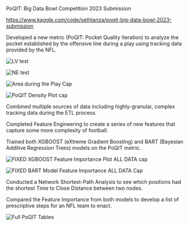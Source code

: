 PoQIT: Big Data Bowl Competition 2023 Submission 

https://www.kaggle.com/code/sethlanza/poqit-big-data-bowl-2023-submission

Developed a new metric (PoQIT: Pocket Quality Iteration) to analyze the pocket established by the offensive line during a play using tracking data provided by the NFL.

![LV test](https://user-images.githubusercontent.com/81538390/211197022-9502d1b6-b844-46c7-8d67-1518747fd305.gif)

![NE test](https://user-images.githubusercontent.com/81538390/211197038-50733a3e-ed4a-4a23-9ca6-5a133def28b6.gif)

![Area during the Play Cap](https://user-images.githubusercontent.com/81538390/211197054-8166b157-5428-42e1-b6c4-e1be62499746.png)

![PoQIT Density Plot cap](https://user-images.githubusercontent.com/81538390/211197046-cafd4a43-2ebc-4e7c-9d04-7a2fd9042eae.png)

Combined multiple sources of data including highly-granular, complex tracking data during the ETL process.

Completed Feature Engineering to create a series of new features that capture some more complexity of football.

Trained both XGBOOST (eXtreme Gradient Boosting) and BART (Bayesian Additive Regression Trees) models on the PoQIT metric.

![FIXED XGBOOST Feature Importance Plot ALL DATA cap](https://user-images.githubusercontent.com/81538390/211197007-b9b0180d-97ba-44f3-9671-4e070676d982.png)

![FIXED BART Model Feature Importance ALL DATA Cap](https://user-images.githubusercontent.com/81538390/211197014-293ca3d5-1e05-4076-afbb-bdd5a9a3dc4b.png)

Conducted a Network Shortest-Path Analysis to see which positions had the shortest Time to Close Distance between two nodes.

Compared the Feature Importance from both models to develop a list of prescriptive steps for an NFL team to enact.

![Full PoQIT Tables](https://user-images.githubusercontent.com/81538390/211197058-65a96633-6ee5-4702-9f9b-46c9daa3f7bb.png)
